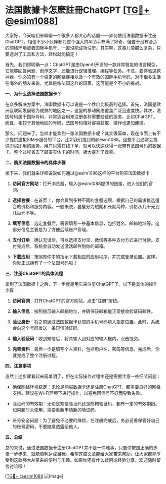 # 法国數據卡怎麽註冊ChatGPT [[TG💪+ @esim1088](https://t.me/s/esim1088)]

大家好，今天咱们来聊聊一个很多人都关心的话题——如何使用法国数据卡注册ChatGPT。相信不少小伙伴都对这个强大的AI助手充满了好奇，但苦于没有合适的网络环境或者国际手机号，一直没能成功注册。其实啊，这事儿没那么复杂，只要选对了工具和方法，轻松就能搞定！

首先，我们得明确一点：ChatGPT是由OpenAI开发的一款非常智能的语言模型，它能够回答问题、创作文字，还能进行逻辑推理、编程等任务。不过，要体验这款神器，你必须有一个稳定的网络连接以及一个有效的国际手机号码。对于很多生活在海外的朋友来说，尤其是像法国这样的国家，这可能是个不小的挑战。

**一、为什么选择法国数据卡？**

在众多解决方案中，法国数据卡可以说是一个性价比极高的选择。首先，法国是欧洲互联网发展较为成熟的地区之一，这里的移动网络覆盖广泛且速度快。其次，法国号码属于国际号码，非常适合用来注册各种需要验证的服务，比如ChatGPT。而且，相较于其他地区的号码，法国号码相对容易获取，操作也更加便捷。

那么，问题来了，怎样才能拿到一张法国数据卡呢？其实很简单，现在市面上有不少提供虚拟SIM卡服务的平台，比如我们提到的@esim1088。这些平台通常会提供即买即用的服务，用户只需在线下单，就可以快速获得一张带有法国号码的数据卡。整个过程省去了邮寄实体卡的时间，极大提升了效率。

**二、购买法国数据卡的具体步骤**

接下来，我们就来详细说说如何通过@esim1088这样的平台购买法国数据卡：

1. **访问官方网站**：打开浏览器，输入@esim1088提供的链接，进入他们的官网。
   
2. **选择套餐**：在首页上，你会看到多种不同的套餐选项，根据自己的需求挑选适合的价格和服务内容。一般来说，套餐分为短期和长期两种，价格从几十元到几百元不等。

3. **填写信息**：选定套餐后，需要填写一些基本信息，包括姓名、邮箱地址等。这部分信息主要是为了方便后续账户管理。

4. **支付订单**：确认无误后，可以选择支付宝、微信等多种支付方式进行付款。支付完成后，系统会自动发送激活邮件到你的邮箱。

5. **下载应用**：按照邮件中的指示下载相应的应用程序，并完成登录设置。这样，你就正式拥有了一个法国号码啦！

**三、注册ChatGPT的具体流程**

拿到了法国数据卡之后，下一步就是用它来注册ChatGPT了。以下是具体的操作步骤：

1. **访问官网**：打开ChatGPT的官方网站，点击“注册”按钮。

2. **输入信息**：按照提示输入邮箱地址，并确保该邮箱能正常接收验证码邮件。

3. **验证身份**：将之前通过法国数据卡获取的手机号码填入指定位置。此时，系统会向这个号码发送一条短信验证码。

4. **输入验证码**：收到短信后，将其输入到对应的输入框内，点击提交。

5. **完善资料**：最后一步是填写个人资料，包括用户名、密码等信息。完成后，你就完成了整个注册过程。

**四、注意事项**

虽然上述步骤看起来简单明了，但在实际操作过程中还是需要注意一些细节问题：

- 确保网络环境稳定：无论是购买数据卡还是注册ChatGPT，都需要良好的网络支持。建议在Wi-Fi环境下进行操作，以避免因信号不好而导致失败。
  
- 验证码的有效期：无论是短信验证码还是邮箱验证码，都有一定的有效期限。如果超时未使用，需要重新申请新的验证码。

- 账号安全问题：为了避免不必要的麻烦，在注册完成后，务必妥善保管好自己的账号密码，不要随意透露给他人。

**五、总结**

总的来说，通过法国数据卡注册ChatGPT并不是一件难事，只要你按照正确的步骤一步步来，就能顺利达成目标。希望这篇文章能给大家带来帮助，让大家都能享受到这款强大AI带来的便利与乐趣。如果你还有什么疑问或经验分享，欢迎随时留言讨论哦！

[[TG💪+ @esim1088](https://t.me/s/esim1088) ![Image](https://i.postimg.cc/4NQfJmqS/Snipaste-2025-05-13-00-14-12.png)]
